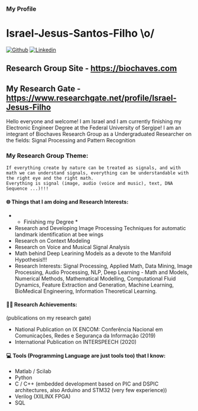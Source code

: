 ### My Profile 
# Israel-Jesus-Santos-Filho \o/

[![Github](https://img.shields.io/badge/-Github-000?style=flat&logo=Github&logoColor=white)](https://github.com/israeljsf95)
[![Linkedin](https://img.shields.io/badge/-LinkedIn-blue?style=flat&logo=Linkedin&logoColor=white)](https://www.linkedin.com/in/israel-jesus-filho-469322129/)
## Research Group Site - https://biochaves.com
## My Research Gate - https://www.researchgate.net/profile/Israel-Jesus-Filho

Hello everyone and welcome! I am Israel and I am currently finishing my Electronic Engineer Degree at the Federal University of Sergipe!
I am an integrant of Biochaves Research Group as a Undergraduated Researcher on the fields: Signal Processing and Pattern Recognition

### My Research Group Theme:
    If everything create by nature can be treated as signals, and with math we can understand signals, everything can be understandable with the right eye and the right math.
    Everything is signal (image, audio (voice and music), text, DNA Sequence ...)!!!

#### 🌐 Things that I am doing and Research Interests:
- * Finishing my Degree * 
- Research and Developing Image Processing Techniques for automatic landmark identification at bee wings
- Research on Context Modeling 
- Research on Voice and Musical Signal Analysis
- Math behind Deep Learining Models as a devote to the Manifold Hypothesis!!!
- Research Interests: 
    Signal Processing, Applied Math, Data Mining, Image Processing, Audio Processing, 
    NLP, Deep Learning - Math and Models, Numerical Methods, Mathematical Modelling,
    Computational Fluid Dynamics, Feature Extraction and Generation, Machine Learning,
    BioMedical Engineering, Information Theoretical Learning.
    
#### 👨‍🎓 Research Achievements:
(publications on my research gate)
- National Publication on IX ENCOM: Conferência Nacional em Comunicações, Redes e Segurança da Informação (2019)
- International Publication on INTERSPEECH (2020)
   

#### 💻 Tools (Programming Language are just tools too) that I know:

-  Matlab / Scilab
-  Python
-  C / C++ (embedded development based on PIC and DSPIC architectures, also Arduino and STM32 (very few experience))
-  Verilog (XIILINX FPGA)
-  SQL 


